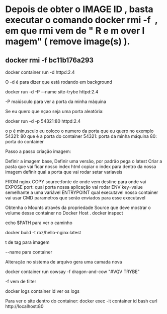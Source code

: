 # Depois de obter o IMAGE ID , basta executar o comando docker rmi -f <IMAGE ID> , em que rmi vem de " R e m over I magem" ( remove image(s) ).

## docker rmi -f bc11b176a293

 docker container run -d httpd:2.4 

O -d é para dizer que está rodando em background


docker run -d -P --name site-trybe httpd:2.4

-P maiúsculo para ver a porta da minha máquina

Se eu quero que nçao seja uma porta aleatória:

docker run -d -p 54321:80 httpd:2.4

o p é minusculo eu coloco o numero da porta que eu quero no exemplo 54321: 80 que é a porta do container
54321: porta da minha máquina
80: porta do container

Passo a passo criação imagem:

Definir a imagem base, 
Definir uma versão, por padrão pega o latest
Criar a pasta que vai ficar nosso index html
copiar o index para dentro da nossa imagem 
definir qual a porta que vai rodar
setar variaveis

FROM nginx
COPY source:fonte de onde vem destine para onde vai 
EXPOSE port: qual porta nossa aplicação vai rodar
ENV key=value semelhante a uma variável
ENTRYPOINT qual executavel nosso container vai usar
CMD parametros que serão enviados para esse executavel

Obtenha o Mounts através da propriedade Source que deve mostrar o volume desse container no Docker Host .
  docker inspect <COLOQUE AQUI SEU CONTAINER ID>

echo $PATH para ver o caminho

docker build -t roz/hello-nginx:latest

t de tag para imagem 

--name para container

Alteração no sistema de arquivo gera uma camada nova

docker container run cowsay -f dragon-and-cow "#VQV TRYBE"

-f vem de filter

docker logs container id 
ver os logs


Para ver o site dentro do container:
docker exec -it container id bash 
curl http://localhost:80
